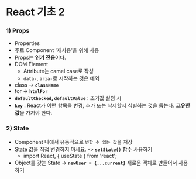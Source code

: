 # React 기초 2
### 1) Props
- Properties
- 주로 Component '재사용'을 위해 사용
- Props는 <b>읽기 전용</b>이다.
- DOM Element 
  - Attribute는 camel case로 작성
  - `data-`, `aria-`로 시작하는 것은 예외
- class -> <b>`className`</b>
- for -> <b>`htmlFor`</b>
- <b>`defaultChecked`, `defaultValue`</b> : 초기값 설정 시
- <b>`key`</b> : React가 어떤 항목을 변경, 추가 또는 삭제할지 식별하는 것을 돕는다. <b>고유한 값</b>을 가져야 한다.

### 2) State
- Component 내에서 유동적으로 `변할 수 있는 값`을 저장
- State 값을 직접 변경하지 마세요. -> <b>`setState()`</b> 함수 사용하기
  - import React, { useState } from 'react';
- Object를 갖는 State -> <b>`newUser = {...current}`</b> 새로운 객체로 만들어서 사용하기